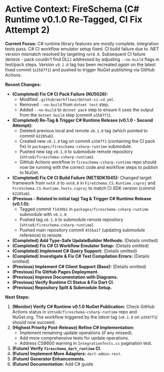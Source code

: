 <!-- Version: 1.14 | Last Updated: 2025-04-06 | Updated By: Cline -->
# Active Context: FireSchema (C# Runtime v0.1.0 Re-Tagged, CI Fix Attempt 2)

**Current Focus:** C# runtime library features are mostly complete. Integration tests pass. C# CI workflow emulator setup fixed. CI build failure due to .NET version mismatch resolved by targeting `net8.0`. Subsequent CI failure (`NU5026` - pack couldn't find DLL) addressed by adjusting `--no-build` flags in test/pack steps. Version `v0.1.0` tag has been recreated *again* on the latest fixed commit (`a3587f1`) and pushed to trigger NuGet publishing via GitHub Actions.

**Recent Changes:**

-   **(Completed) Fix C# CI Pack Failure (NU5026):**
    -   Modified `.github/workflows/dotnet-ci-cd.yml`.
    -   Removed `--no-build` from `dotnet test` step.
    -   Added `--no-build` to `dotnet pack` step to ensure it uses the output from the `dotnet build` step (commit `a3587f1`).
-   **(Completed) Re-Tag & Trigger C# Runtime Release (v0.1.0 - Second Attempt):**
    -   Deleted previous local and remote `v0.1.0` tag (which pointed to commit `62205ab`).
    -   Created new `v0.1.0` tag on commit `a3587f1` (containing the CI pack fix) in `packages/fireschema-csharp-runtime` submodule.
    -   Pushed new tag `v0.1.0` to submodule remote repository (`shtse8/fireschema-csharp-runtime`).
    -   GitHub Actions workflow in `fireschema-csharp-runtime` repo should now be running with the correct code and workflow steps to publish to NuGet.
-   **(Completed) Fix C# CI Build Failure (NETSDK1045):** Changed target framework from `net9.0` to `net8.0` in `FireSchema.CS.Runtime.csproj` and `FireSchema.CS.Runtime.Tests.csproj` to match CI SDK version (commit `62205ab`).
-   **(Previous - Related to initial tag) Tag & Trigger C# Runtime Release (v0.1.0):**
    -   Tagged commit `f1430b1` in `packages/fireschema-csharp-runtime` submodule with `v0.1.0`.
    -   Pushed tag `v0.1.0` to submodule remote repository (`shtse8/fireschema-csharp-runtime`).
    -   Pushed main repository commit `455ba1f` (updating submodule reference) to remote.
-   **(Completed) Add Type-Safe UpdateBuilder Methods:** (Details omitted)
-   **(Completed) Fix C# CI Workflow Emulator Setup:** (Details omitted)
-   **(Completed) Implement C# Query Support:** (Details omitted)
-   **(Completed) Investigate & Fix C# Test Compilation Errors:** (Details omitted)
-   **(Previous) Implement C# Client Support (Base):** (Details omitted)
-   **(Previous) Fix GitHub Pages Deployment.**
-   **(Previous) Improve Documentation with Diagrams.**
-   **(Previous) Verify Runtime CI Status & Fix Dart CI.**
-   **(Previous) Repository Split & Submodule Setup.**

**Next Steps:**

1.  **(Monitor) Verify C# Runtime v0.1.0 NuGet Publication:** Check GitHub Actions status in `shtse8/fireschema-csharp-runtime` repo and NuGet.org. The workflow triggered by the *latest* tag (`v0.1.0` on `a3587f1`) should now succeed.
2.  **(Highest Priority Post-Release) Refine C# Implementation:**
    -   Implement remaining update operations (if any missed).
    -   Add more comprehensive tests for update operations.
    -   Address CS8600 warning in `IntegrationTests.cs` pagination test.
3.  **(Future) Verify `fireschema_dart_runtime` CI.**
4.  **(Future) Implement More Adapters:** `dart-admin-rest`.
5.  **(Future) Generator Enhancements.**
6.  **(Future) Documentation:** Add C# guide.
